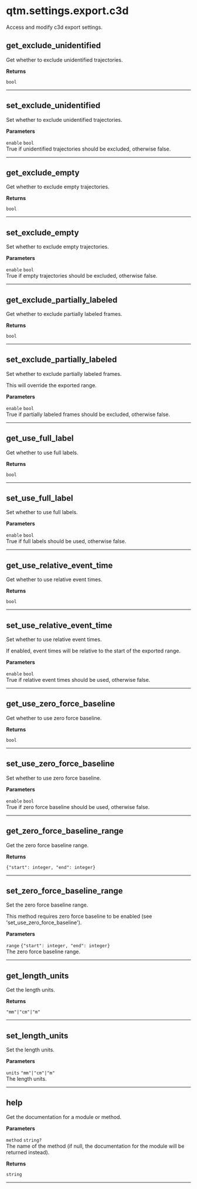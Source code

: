 # qtm.settings.export.c3d

Access and modify c3d export settings.

## get_exclude_unidentified

Get whether to exclude unidentified trajectories.

**Returns**

`bool` 


---
## set_exclude_unidentified

Set whether to exclude unidentified trajectories.

**Parameters**

`enable` `bool`<br/>
True if unidentified trajectories should be excluded, otherwise false.




---
## get_exclude_empty

Get whether to exclude empty trajectories.

**Returns**

`bool` 


---
## set_exclude_empty

Set whether to exclude empty trajectories.

**Parameters**

`enable` `bool`<br/>
True if empty trajectories should be excluded, otherwise false.




---
## get_exclude_partially_labeled

Get whether to exclude partially labeled frames.

**Returns**

`bool` 


---
## set_exclude_partially_labeled

Set whether to exclude partially labeled frames.

This will override the exported range.

**Parameters**

`enable` `bool`<br/>
True if partially labeled frames should be excluded, otherwise false.




---
## get_use_full_label

Get whether to use full labels.

**Returns**

`bool` 


---
## set_use_full_label

Set whether to use full labels.

**Parameters**

`enable` `bool`<br/>
True if full labels should be used, otherwise false.




---
## get_use_relative_event_time

Get whether to use relative event times.

**Returns**

`bool` 


---
## set_use_relative_event_time

Set whether to use relative event times.

If enabled, event times will be relative to the start of the exported range.

**Parameters**

`enable` `bool`<br/>
True if relative event times should be used, otherwise false.




---
## get_use_zero_force_baseline

Get whether to use zero force baseline.

**Returns**

`bool` 


---
## set_use_zero_force_baseline

Set whether to use zero force baseline.

**Parameters**

`enable` `bool`<br/>
True if zero force baseline should be used, otherwise false.




---
## get_zero_force_baseline_range

Get the zero force baseline range.

**Returns**

`{"start": integer, "end": integer}` 


---
## set_zero_force_baseline_range

Set the zero force baseline range.

This method requires zero force baseline to be enabled (see 'set_use_zero_force_baseline').

**Parameters**

`range` `{"start": integer, "end": integer}`<br/>
The zero force baseline range.




---
## get_length_units

Get the length units.

**Returns**

`"mm"|"cm"|"m"` 


---
## set_length_units

Set the length units.

**Parameters**

`units` `"mm"|"cm"|"m"`<br/>
The length units.




---
## help

Get the documentation for a module or method.

**Parameters**

`method` `string?`<br/>
The name of the method (if null, the documentation for the module will be returned instead).


**Returns**

`string` 


---
